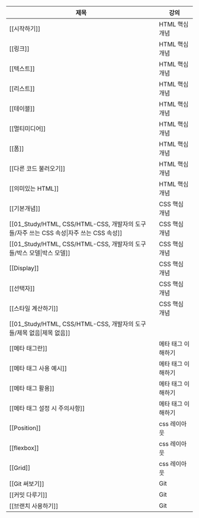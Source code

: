 |제목|강의|
|---|---|
|[[시작하기]]|HTML 핵심개념|
|[[링크]]|HTML 핵심개념|
|[[텍스트]]|HTML 핵심개념|
|[[리스트]]|HTML 핵심개념|
|[[테이블]]|HTML 핵심개념|
|[[멀티미디어]]|HTML 핵심개념|
|[[폼]]|HTML 핵심개념|
|[[다른 코드 불러오기]]|HTML 핵심개념|
|[[의미있는 HTML]]|HTML 핵심개념|
|[[기본개념]]|CSS 핵심 개념|
|[[01_Study/HTML, CSS/HTML-CSS, 개발자의 도구들/자주 쓰는 CSS 속성\|자주 쓰는 CSS 속성]]|CSS 핵심 개념|
|[[01_Study/HTML, CSS/HTML-CSS, 개발자의 도구들/박스 모델\|박스 모델]]|CSS 핵심 개념|
|[[Display]]|CSS 핵심 개념|
|[[선택자]]|CSS 핵심 개념|
|[[스타일 계산하기]]|CSS 핵심 개념|
|[[01_Study/HTML, CSS/HTML-CSS, 개발자의 도구들/제목 없음\|제목 없음]]||
|[[메타 태그란]]|메타 태그 이해하기|
|[[메타 태그 사용 예시]]|메타 태그 이해하기|
|[[메타 태그 활용]]|메타 태그 이해하기|
|[[메타 태그 설정 시 주의사항]]|메타 태그 이해하기|
|[[Position]]|css 레이아웃|
|[[flexbox]]|css 레이아웃|
|[[Grid]]|css 레이아웃|
|[[Git 써보기]]|Git|
|[[커밋 다루기]]|Git|
|[[브랜치 사용하기]]|Git|